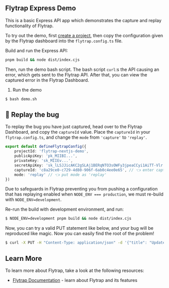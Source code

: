 ## Flytrap Express Demo

This is a basic Express API app which demonstrates the capture and replay functionality of Flytrap.

To try out the demo, first [create a project](https://useflytrap.com/projects/create), then copy the configuration given by the Flytrap dashboard into the `flytrap.config.ts` file.

Build and run the Express API:

```bash
pnpm build && node dist/index.cjs
```

Then, run the demo bash script. The bash script `curl`:s the API causing an error, which gets sent to the Flytrap API. After that, you can view the captured error in the Flytrap Dashboard.

1. Run the demo
```bash
$ bash demo.sh
```

## 🐛 Replay the bug

To replay the bug you have just captured, head over to the Flytrap Dashboard, and copy the `captureId` value. Place the `captureId` in your `flytrap.config.ts`, and change the `mode` from `'capture'` to `'replay'`.

```typescript
export default defineFlytrapConfig({
	projectId: 'flytrap-nextjs-demo',
	publicApiKey: 'pk_MIIBI...',
	privateKey: 'sk_MIIEv...',
	secretApiKey: 'sk_lLSJJicAKC2gSLAj1BERqNTO3sOWFy3jpeaCCyi1AiTT-Vlr',
	captureId: 'c8a29ce0-c729-4d80-906f-6ab0c4ee0e65', // 👈 enter capture here
	mode: 'replay' // 👈 put mode as 'replay'
})
```

Due to safeguards in Flytrap preventing you from pushing a configuration that has replaying enabled when `NODE_ENV === production`, we must re-build with `NODE_ENV=development`.

Re-run the build with development environment, and run:

```bash
$ NODE_ENV=development pnpm build && node dist/index.cjs
```

Now, you can try a valid PUT statement like below, and your bug will be reproduced like magic. Now you can easily find the root of the problem!

```bash
$ curl -X PUT -H "Content-Type: application/json" -d '{"title": "Updated Todo", "completed": true}' http://localhost:3000/todos/1
```

## Learn More

To learn more about Flytrap, take a look at the following resources:

- [Flytrap Documentation](https://docs.useflytrap.com) - learn about Flytrap and its features
